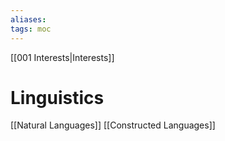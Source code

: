 ```yaml
---
aliases: 
tags: moc
---
```

[[001 Interests|Interests]]
# Linguistics
[[Natural Languages]]
[[Constructed Languages]]